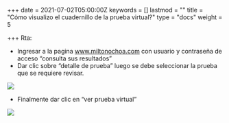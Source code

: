+++
date = 2021-07-02T05:00:00Z
keywords = []
lastmod = ""
title = "Cómo visualizo el cuadernillo de la prueba virtual?"
type = "docs"
weight = 5

+++
Rta:

* Ingresar a la pagina www.miltonochoa.com con usuario y contraseña de acceso “consulta sus resultados”
* Dar clic sobre “detalle de prueba” luego se debe seleccionar la prueba que se requiere revisar.

![](/uploads/1-1.png)

* Finalmente dar clic en “ver prueba virtual”

![](/uploads/2-1.png)
